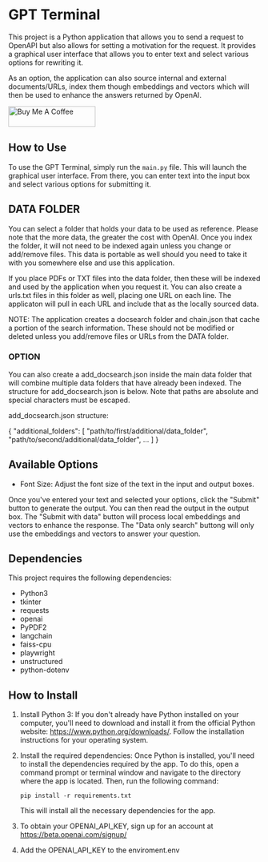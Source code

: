 # GPT Terminal

This project is a Python application that allows you to send a request to OpenAPI but also allows for setting a motivation for the request. It provides a graphical user interface that allows you to enter text and select various options for rewriting it.

As an option, the application can also source internal and external documents/URLs, index them though embeddings and vectors which will then be used to enhance the answers returned by OpenAI.

<a href="https://www.buymeacoffee.com/travin" target="_blank"><img src="https://cdn.buymeacoffee.com/buttons/default-orange.png" alt="Buy Me A Coffee" height="41" width="174"></a>

## How to Use
To use the GPT Terminal, simply run the `main.py` file. This will launch the graphical user interface. From there, you can enter text into the input box and select various options for submitting it.

## DATA FOLDER
You can select a folder that holds your data to be used as reference. Please note that the more data, the greater the cost with OpenAI.
Once you index the folder, it will not need to be indexed again unless you change or add/remove files. This data is portable as well should you need to take it with you somewhere else and use this application.

If you place PDFs or TXT files into the data folder, then these will be indexed and used by the application when you request it.
You can also create a urls.txt files in this folder as well, placing one URL on each line. The applicaton will pull in each URL and include that as the locally sourced data.

NOTE: The application creates a docsearch folder and chain.json that cache a portion of the search information. These should not be modified or deleted unless you add/remove files or URLs from the DATA folder.

### OPTION
You can also create a add_docsearch.json inside the main data folder that will combine multiple data folders that have already been indexed.
The structure for add_docsearch.json is below. Note that paths are absolute and special characters must be escaped.

add_docsearch.json structure:

{
    "additional_folders": [
        "path/to/first/additional/data_folder",
        "path/to/second/additional/data_folder",
        ...
    ]
}


## Available Options
- Font Size: Adjust the font size of the text in the input and output boxes.

Once you've entered your text and selected your options, click the "Submit" button to generate the output. You can then read the output in the output box.
The "Submit with data" button will process local embeddings and vectors to enhance the response.
The "Data only search" buttong will only use the embeddings and vectors to answer your question. 

## Dependencies
This project requires the following dependencies:
- Python3
- tkinter
- requests
- openai
- PyPDF2
- langchain
- faiss-cpu
- playwright
- unstructured
- python-dotenv

## How to Install
1. Install Python 3: If you don't already have Python installed on your computer, you'll need to download and install it from the official Python website: https://www.python.org/downloads/. Follow the installation instructions for your operating system.

2. Install the required dependencies: Once Python is installed, you'll need to install the dependencies required by the app. To do this, open a command prompt or terminal window and navigate to the directory where the app is located. Then, run the following command:

   ```
   pip install -r requirements.txt
   ```

   This will install all the necessary dependencies for the app.

3. To obtain your OPENAI_API_KEY, sign up for an account at https://beta.openai.com/signup/

4. Add the OPENAI_API_KEY to the enviroment.env